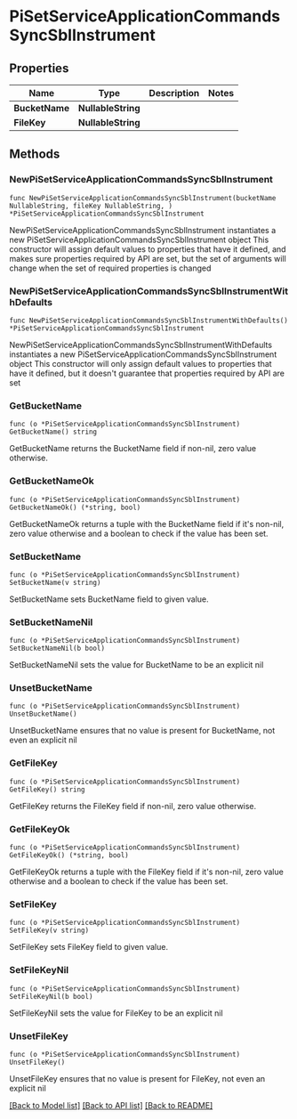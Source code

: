 # PiSetServiceApplicationCommandsSyncSblInstrument

## Properties

Name | Type | Description | Notes
------------ | ------------- | ------------- | -------------
**BucketName** | **NullableString** |  | 
**FileKey** | **NullableString** |  | 

## Methods

### NewPiSetServiceApplicationCommandsSyncSblInstrument

`func NewPiSetServiceApplicationCommandsSyncSblInstrument(bucketName NullableString, fileKey NullableString, ) *PiSetServiceApplicationCommandsSyncSblInstrument`

NewPiSetServiceApplicationCommandsSyncSblInstrument instantiates a new PiSetServiceApplicationCommandsSyncSblInstrument object
This constructor will assign default values to properties that have it defined,
and makes sure properties required by API are set, but the set of arguments
will change when the set of required properties is changed

### NewPiSetServiceApplicationCommandsSyncSblInstrumentWithDefaults

`func NewPiSetServiceApplicationCommandsSyncSblInstrumentWithDefaults() *PiSetServiceApplicationCommandsSyncSblInstrument`

NewPiSetServiceApplicationCommandsSyncSblInstrumentWithDefaults instantiates a new PiSetServiceApplicationCommandsSyncSblInstrument object
This constructor will only assign default values to properties that have it defined,
but it doesn't guarantee that properties required by API are set

### GetBucketName

`func (o *PiSetServiceApplicationCommandsSyncSblInstrument) GetBucketName() string`

GetBucketName returns the BucketName field if non-nil, zero value otherwise.

### GetBucketNameOk

`func (o *PiSetServiceApplicationCommandsSyncSblInstrument) GetBucketNameOk() (*string, bool)`

GetBucketNameOk returns a tuple with the BucketName field if it's non-nil, zero value otherwise
and a boolean to check if the value has been set.

### SetBucketName

`func (o *PiSetServiceApplicationCommandsSyncSblInstrument) SetBucketName(v string)`

SetBucketName sets BucketName field to given value.


### SetBucketNameNil

`func (o *PiSetServiceApplicationCommandsSyncSblInstrument) SetBucketNameNil(b bool)`

 SetBucketNameNil sets the value for BucketName to be an explicit nil

### UnsetBucketName
`func (o *PiSetServiceApplicationCommandsSyncSblInstrument) UnsetBucketName()`

UnsetBucketName ensures that no value is present for BucketName, not even an explicit nil
### GetFileKey

`func (o *PiSetServiceApplicationCommandsSyncSblInstrument) GetFileKey() string`

GetFileKey returns the FileKey field if non-nil, zero value otherwise.

### GetFileKeyOk

`func (o *PiSetServiceApplicationCommandsSyncSblInstrument) GetFileKeyOk() (*string, bool)`

GetFileKeyOk returns a tuple with the FileKey field if it's non-nil, zero value otherwise
and a boolean to check if the value has been set.

### SetFileKey

`func (o *PiSetServiceApplicationCommandsSyncSblInstrument) SetFileKey(v string)`

SetFileKey sets FileKey field to given value.


### SetFileKeyNil

`func (o *PiSetServiceApplicationCommandsSyncSblInstrument) SetFileKeyNil(b bool)`

 SetFileKeyNil sets the value for FileKey to be an explicit nil

### UnsetFileKey
`func (o *PiSetServiceApplicationCommandsSyncSblInstrument) UnsetFileKey()`

UnsetFileKey ensures that no value is present for FileKey, not even an explicit nil

[[Back to Model list]](../README.md#documentation-for-models) [[Back to API list]](../README.md#documentation-for-api-endpoints) [[Back to README]](../README.md)


